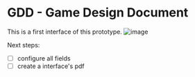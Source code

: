 # GDD - Game Design Document

This is a first interface of this prototype.
![image](https://github.com/rafaelcitario/PostAndComments-Social-Networks/assets/83686681/477fbfe5-b143-4064-9e27-465e196d3965)


Next steps:
- [ ] configure all fields
- [ ] create a interface's pdf
